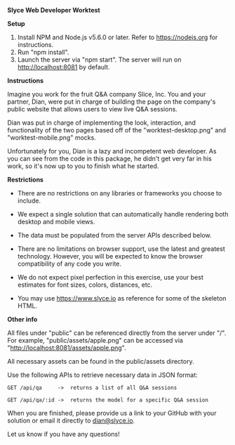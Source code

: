 **Slyce Web Developer Worktest**

**Setup**

1. Install NPM and Node.js v5.6.0 or later. Refer to <https://nodejs.org> for instructions.
2. Run "npm install".
3. Launch the server via "npm start". The server will run on <http://localhost:8081> by default.

**Instructions**

Imagine you work for the fruit Q&A company Slice, Inc. You and your partner, Dian, were put in
charge of building the page on the company's public website that allows users to view live Q&A sessions.

Dian was put in charge of implementing the look, interaction, and functionality of the two pages
based off of the "worktest-desktop.png" and "worktest-mobile.png" mocks. 

Unfortunately for you, Dian is a lazy and incompetent web developer. As you can see from the code in this package, 
he didn't get very far in his work, so it's now up to you to finish what he started.

**Restrictions**

- There are no restrictions on any libraries or frameworks you choose to include.

- We expect a single solution that can automatically handle rendering both desktop and mobile views.

- The data must be populated from the server APIs described below.

- There are no limitations on browser support, use the latest and greatest technology. 
  However, you will be expected to know the browser compatibility of any code you write.
  
- We do not expect pixel perfection in this exercise, use your best estimates for font sizes, colors, distances, etc.

- You may use <https://www.slyce.io> as reference for some of the skeleton HTML.

**Other info**

All files under "public" can be referenced directly from the server under "/".
For example, "public/assets/apple.png" can be accessed via "<http://localhost:8081/assets/apple.png>".

All necessary assets can be found in the public/assets directory. 

Use the following APIs to retrieve necessary data in JSON format:

    GET /api/qa     ->  returns a list of all Q&A sessions

    GET /api/qa/:id ->  returns the model for a specific Q&A session

When you are finished, please provide us a link to your GitHub with your solution or email it directly to <dian@slyce.io>.

Let us know if you have any questions!
